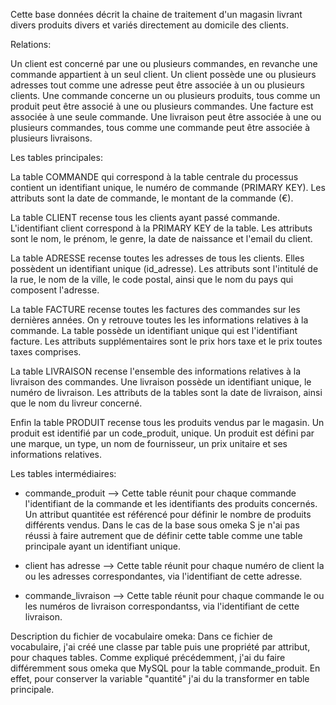 Cette base données décrit la chaine de traitement d'un magasin livrant divers produits divers et variés directement au domicile des clients.


Relations:

Un client est concerné par une ou plusieurs commandes, en revanche une commande appartient à un seul client.
Un client possède une ou plusieurs adresses tout comme une adresse peut être associée à un ou plusieurs clients.
Une commande concerne un ou plusieurs produits, tous comme un produit peut être associé à une ou plusieurs commandes.
Une facture est associée à une seule commande.
Une livraison peut être associée à une ou plusieurs commandes, tous comme une commande peut être associée à plusieurs livraisons. 

Les tables principales:

La table COMMANDE qui correspond à la table centrale du processus contient un identifiant unique, le numéro de commande (PRIMARY KEY). Les attributs sont la date de commande, le montant de la commande (€).

La table CLIENT recense tous les clients ayant passé commande. L'identifiant client correspond à la PRIMARY KEY de la table. Les attributs sont le nom, le prénom, le genre, la date de naissance et l'email du client.

La table ADRESSE recense toutes les adresses de tous les clients. Elles possèdent un identifiant unique (id_adresse). Les attributs sont l'intitulé de la rue, le nom de la ville, le code postal, ainsi que le nom du pays qui composent l'adresse.

La table FACTURE recense toutes les factures des commandes sur les dernières années. On y retrouve toutes les les informations relatives à la commande. La table possède un identifiant unique qui est l'identifiant facture.
Les attributs supplémentaires sont le prix hors taxe et le prix toutes taxes comprises.

La table LIVRAISON recense l'ensemble des informations relatives à la livraison des commandes. Une livraison possède un identifiant unique, le numéro de livraison. Les attributs de la tables sont la date de livraison, ainsi que le nom du livreur concerné. 

Enfin la table PRODUIT recense tous les produits vendus par le magasin. Un produit est identifié par un code_produit, unique. Un produit est défini par une marque, un type, un nom de fournisseur, un prix unitaire et ses informations relatives.

Les tables intermédiaires: 

- commande_produit --> Cette table réunit pour chaque commande l'identifiant de la commande et les identifiants des produits concernés. Un attribut quantitée est référencé pour définir le nombre de produits différents vendus.
Dans le cas de la base sous omeka S je n'ai pas réussi à faire autrement que de définir cette table comme une table principale ayant un identifiant unique. 

- client has adresse --> Cette table réunit pour chaque numéro de client la ou les adresses correspondantes, via l'identifiant de cette adresse.

- commande_livraison --> Cette table réunit pour chaque commande le ou les numéros de livraison correspondantss, via l'identifiant de cette livraison.

Description du fichier de vocabulaire omeka:
Dans ce fichier de vocabulaire, j'ai créé une classe par table puis une propriété par attribut, pour chaques tables.
Comme expliqué précédemment, j'ai du faire différemment sous omeka que MySQL pour la table commande_produit. En effet, pour conserver la variable "quantité" j'ai du la transformer en table principale. 
